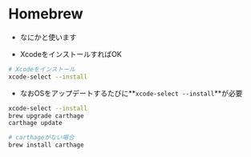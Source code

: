# Homebrew

- なにかと使います

- XcodeをインストールすればOK
```sh
# Xcodeをインストール
xcode-select --install
```

- なおOSをアップデートするたびに**`xcode-select --install`**が必要
```sh
xcode-select --install
brew upgrade carthage
carthage update

# carthageがない場合
brew install carthage
```

